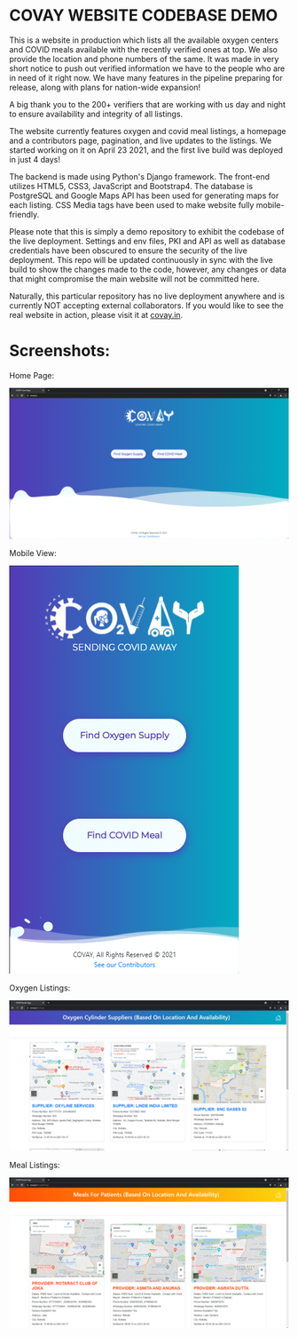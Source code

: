 # COVAY WEBSITE CODEBASE DEMO

This is a website in production which lists all the available oxygen centers and COVID meals available with the recently verified ones at top. We also provide the location and phone numbers of the same. It was made in very short notice to push out verified information we have to the people who are in need of it right now. We have many features in the pipeline preparing for release, along with plans for nation-wide expansion!


A big thank you to the 200+ verifiers that are working with us day and night to ensure availability and integrity of all listings.


The website currently features oxygen and covid meal listings, a homepage and a contributors page, pagination, and live updates to the listings. We started working on it on April 23 2021, and the first live build was deployed in just 4 days!


The backend is made using Python's Django framework. The front-end utilizes HTML5, CSS3, JavaScript and Bootstrap4. The database is PostgreSQL and Google Maps API has been used for generating maps for each listing. CSS Media tags have been used to make website fully mobile-friendly. 


Please note that this is simply a demo repository to exhibit the codebase of the live deployment. Settings and env files, PKI and API as well as database credentials have been obscured to ensure the security of the live deployment. This repo will be updated continuously in sync with the live build to show the changes made to the code, however, any changes or data that might compromise the main website will not be committed here.


Naturally, this particular repository has no live deployment anywhere and is currently NOT accepting external collaborators. If you would like to see the real website in action, please visit it at [covay.in](https://covay.in).


# Screenshots:

Home Page:

![](Screenshots/Homepage.png)


Mobile View:

![](Screenshots/MobileView.png)


Oxygen Listings:

![](Screenshots/OxygenListings.png)

Meal Listings:

![](Screenshots/MealListings.png)
